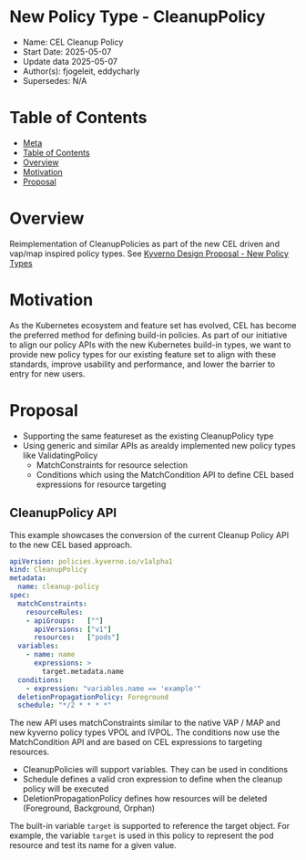 # New Policy Type - CleanupPolicy
[meta]: #meta
- Name: CEL Cleanup Policy
- Start Date: 2025-05-07
- Update data 2025-05-07
- Author(s): fjogeleit, eddycharly
- Supersedes: N/A

# Table of Contents
[table-of-contents]: #table-of-contents
- [Meta](#meta)
- [Table of Contents](#table-of-contents)
- [Overview](#overview)
- [Motivation](#motivation)
- [Proposal](#proposal)

# Overview
[overview]: #overview

Reimplementation of CleanupPolicies as part of the new CEL driven and vap/map inspired policy types. See [Kyverno Design Proposal - New Policy Types](https://github.com/kyverno/KDP/pull/66)

# Motivation
[motivation]: #motivation

As the Kubernetes ecosystem and feature set has evolved, CEL has become the preferred method for defining build-in policies. As part of our initiative to align our policy APIs with the new Kubernetes build-in types, we want to provide new policy types for our existing feature set to align with these standards, improve usability and performance, and lower the barrier to entry for new users.

# Proposal

- Supporting the same featureset as the existing CleanupPolicy type
- Using generic and similar APIs as arealdy implemented new policy types like ValidatingPolicy
    - MatchConstraints for resource selection
    - Conditions which using the MatchCondition API to define CEL based expressions for resource targeting

## CleanupPolicy API

This example showcases the conversion of the current Cleanup Policy API to the new CEL based approach.

```yaml
apiVersion: policies.kyverno.io/v1alpha1
kind: CleanupPolicy
metadata:
  name: cleanup-policy
spec:
  matchConstraints:
    resourceRules:
    - apiGroups:   [""]
      apiVersions: ["v1"]
      resources:   ["pods"]
  variables:
    - name: name
      expressions: >
        target.metadata.name
  conditions:
    - expression: "variables.name == 'example'"
  deletionPropagationPolicy: Foreground
  schedule: "*/2 * * * *"
```

The new API uses matchConstraints similar to the native VAP / MAP and new kyverno policy types VPOL and IVPOL. The conditions now use the MatchCondition API and are based on CEL expressions to targeting resources.

* CleanupPolicies will support variables. They can be used in conditions
* Schedule defines a valid cron expression to define when the cleanup policy will be executed
* DeletionPropagationPolicy defines how resources will be deleted (Foreground, Background, Orphan)

The built-in variable `target` is supported to reference the target object. For example, the variable `target` is used in this policy to represent the pod resource and test its name for a given value.